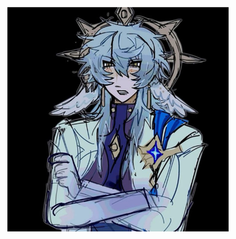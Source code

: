 <picture>
 <source media="(prefers-color-scheme: dark)" srcset=https://github.com/vampyrumspectrum/vampyrumspectrum/blob/main/5d2675360fbd9387839b22dcf005760d.jpg>
 <source media="(prefers-color-scheme: light)" srcset=https://github.com/vampyrumspectrum/vampyrumspectrum/blob/main/5d2675360fbd9387839b22dcf005760d.jpg>
 <img alt=me src=https://github.com/vampyrumspectrum/vampyrumspectrum/blob/main/5d2675360fbd9387839b22dcf005760d.jpg>
</picture>

